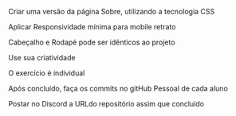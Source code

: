 Criar uma versão da página Sobre, utilizando a tecnologia CSS

Aplicar Responsividade mínima para mobile retrato

Cabeçalho e Rodapé pode ser idênticos ao projeto

Use sua criatividade

O exercício é individual

Após concluído, faça os commits no gitHub Pessoal de cada aluno

Postar no Discord a URLdo repositório assim que concluído
